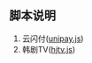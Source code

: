 ## 脚本说明
1.  云闪付([unipay.js](https://raw.githubusercontent.com/aswqazx/scripts/main/unipay/unipay.js))
1.  韩剧TV([hjtv.js](https://raw.githubusercontent.com/aswqazx/scripts/main/hjtv/hjtv.js))